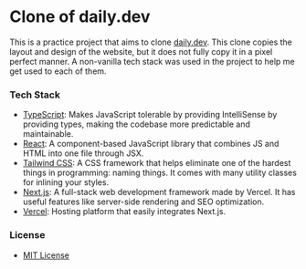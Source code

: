 # Clone of daily.dev

This is a practice project that aims to clone [daily.dev](https://daily.dev/). This clone copies the layout and design of the website, but it does not fully copy it in a pixel perfect manner. A non-vanilla tech stack was used in the project to help me get used to each of them.

### Tech Stack

* [TypeScript](https://www.typescriptlang.org/): Makes JavaScript tolerable by providing IntelliSense by providing types, making the codebase more predictable and maintainable.
* [React](https://react.dev/): A component-based JavaScript library that combines JS and HTML into one file through JSX.
* [Tailwind CSS](https://tailwindcss.com/): A CSS framework that helps eliminate one of the hardest things in programming: naming things. It comes with many utility classes for inlining your styles.
* [Next.js](https://nextjs.org/): A full-stack web development framework made by Vercel. It has useful features like server-side rendering and SEO optimization.
* [Vercel](https://vercel.com/): Hosting platform that easily integrates Next.js.

### License

* [MIT License](LICENSE)